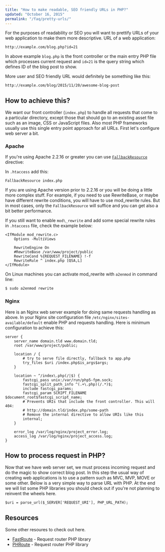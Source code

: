 ```yaml
---
title: "How to make readable, SEO friendly URLs in PHP?"
updated: "October 16, 2015"
permalink: "/faq/pretty-urls/"
---
```


For the purposes of readability or SEO you will want to prettify URLs of your web application to make them more descriptive. URL of a web application:

```text
http://example.com/blog.php?id=21
```

In above example `blog.php` is the front controller or the main entry PHP file which processes current request and `id=21` is the
query string which defines ID of the blog post to show.

More user and SEO friendly URL would definitely be something like this:

```text
http://example.com/blog/2015/11/20/awesome-blog-post
```

## How to achieve this?

We want our front controller (`index.php`) to handle all requests that come to a particular directory, except those that should go to an existing asset file such as an image, CSS or JavaScript files. Also most PHP frameworks usually use this single entry point approach for all URLs. First let's configure web server a bit.

### Apache

If you're using Apache 2.2.16 or greater you can use [`FallbackResource`](http://httpd.apache.org/docs/trunk/rewrite/remapping.html#fallback-resource) directive:

In `.htaccess` add this:

```text
FallbackResource index.php
```

If you are using Apache version prior to 2.2.16 or you will be doing a little more complex stuff. For example, if you need to use RewriteBase, or maybe have different rewrite conditions, you will have to use mod_rewrite rules. But in most cases, only the `FallbackResource` will suffice and you can get also a bit better performance.

If you still want to enable `mod\_rewrite` and add some special rewrite rules in `.htaccess` file, check the example below:

```text
<IfModule mod_rewrite.c>
    Options -MultiViews

    RewriteEngine On
    #RewriteBase /var/www/project/public
    RewriteCond %{REQUEST_FILENAME} !-f
    RewriteRule ^ index.php [QSA,L]
</IfModule>
```

On Linux machines you can activate mod_rewrite with `a2enmod` in command line:

```bash
$ sudo a2enmod rewrite
```

### Nginx

Here is an Nginx web server example for doing same requests handling as above. In your Nginx site configuration file `/etc/nginx/sites-available/default` enable PHP and requests handling. Here is minimum configuration to achieve this:

```nginx
server {
    server_name domain.tld www.domain.tld;
    root /var/www/project/public;

    location / {
        # try to serve file directly, fallback to app.php
        try_files $uri /index.php$is_args$args;
    }

    location ~ ^/index\.php(/|$) {
        fastcgi_pass unix:/var/run/php5-fpm.sock;
        fastcgi_split_path_info ^(.+\.php)(/.*)$;
        include fastcgi_params;
        fastcgi_param SCRIPT_FILENAME $document_root$fastcgi_script_name;
        # Prevents URIs that include the front controller. This will 404:
        # http://domain.tld/index.php/some-path
        # Remove the internal directive to allow URIs like this
        internal;
    }

    error_log /var/log/nginx/project_error.log;
    access_log /var/log/nginx/project_access.log;
}
```

## How to process request in PHP?

Now that we have web server set, we must process incoming request and do the magic to show correct blog post. In this step the usual way of creating web applications is to use a pattern such as MVC, MVP, MOVE or some other. Below is a very simple way to parse URL with PHP. At the end we will list some PHP libraries you should check out if you're not planning to reinvent the wheels here.

```php?start_inline=1
$uri = parse_url($_SERVER['REQUEST_URI'], PHP_URL_PATH);

```

## Resources

Some other resoures to check out here.

* [FastRoute](https://github.com/nikic/FastRoute) - Request router PHP library
* [PHRoute](https://github.com/mrjgreen/phroute) - Request router PHP library
